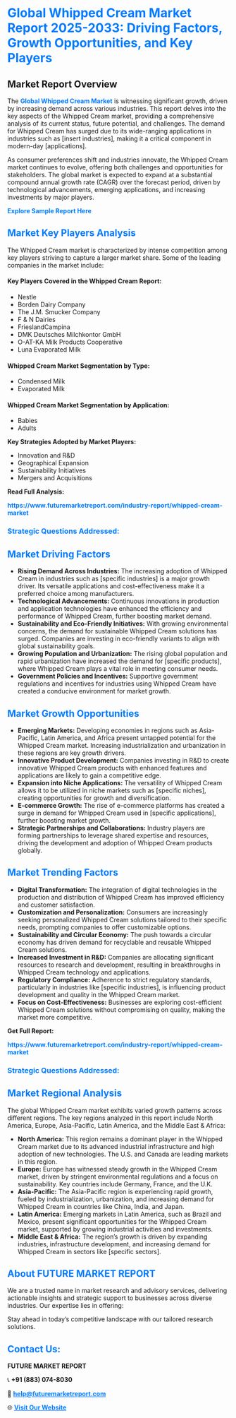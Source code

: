 <h1 style="color: #007BFF;">Global Whipped Cream Market Report 2025-2033: Driving Factors, Growth Opportunities, and Key Players</h1>

<section id="overview">
<h2>Market Report Overview</h2>
<p>The <a href="https://www.futuremarketreport.com/industry-report/whipped-cream-market" style="color: #007BFF; text-decoration: none;"><strong>Global Whipped Cream Market</strong></a> is witnessing significant growth, driven by increasing demand across various industries. This report delves into the key aspects of the Whipped Cream market, providing a comprehensive analysis of its current status, future potential, and challenges. The demand for Whipped Cream has surged due to its wide-ranging applications in industries such as [insert industries], making it a critical component in modern-day [applications].</p>
<p>As consumer preferences shift and industries innovate, the Whipped Cream market continues to evolve, offering both challenges and opportunities for stakeholders. The global market is expected to expand at a substantial compound annual growth rate (CAGR) over the forecast period, driven by technological advancements, emerging applications, and increasing investments by major players.</p>
</section>

<section id="overview">
<p><a href="https://www.futuremarketreport.com/request-sample/reportId=107506" style="color: #007BFF; text-decoration: none;"><strong>Explore Sample Report Here</strong></a></p>
</section>

<section id="key-players">
<h2 style="color: #007BFF;">Market Key Players Analysis</h2>
<p>The Whipped Cream market is characterized by intense competition among key players striving to capture a larger market share. Some of the leading companies in the market include:</p>
<h4>Key Players Covered in the Whipped Cream Report:</h4>
<ul><li>Nestle</li><li>Borden Dairy Company</li><li>The J.M. Smucker Company</li><li>F &amp; N Dairies</li><li>FrieslandCampina</li><li>DMK Deutsches Milchkontor GmbH</li><li>O-AT-KA Milk Products Cooperative</li><li>Luna Evaporated Milk</li></ul>
<h4>Whipped Cream Market Segmentation by Type:</h4>
<ul><li>Condensed Milk</li><li>Evaporated Milk</li></ul>

<h4>Whipped Cream Market Segmentation by Application:</h4>
<ul><li>Babies</li><li>Adults</li></ul>
<p><strong>Key Strategies Adopted by Market Players:</strong></p>
<ul>
<li>Innovation and R&D</li>
<li>Geographical Expansion</li>
<li>Sustainability Initiatives</li>
<li>Mergers and Acquisitions</li>
</ul>
</section>

<section>
<p><strong>Read Full Analysis: </strong></p><a href="https://www.futuremarketreport.com/industry-report/whipped-cream-market" style="color: #007BFF; text-decoration: none;"><strong>https://www.futuremarketreport.com/industry-report/whipped-cream-market</strong></a>
<h3 style="color: #007BFF;">Strategic Questions Addressed:</h3>
</section>

<section id="driving-factors">
<h2 style="color: #007BFF;">Market Driving Factors</h2>
<ul>
<li><strong>Rising Demand Across Industries:</strong> The increasing adoption of Whipped Cream in industries such as [specific industries] is a major growth driver. Its versatile applications and cost-effectiveness make it a preferred choice among manufacturers.</li>
<li><strong>Technological Advancements:</strong> Continuous innovations in production and application technologies have enhanced the efficiency and performance of Whipped Cream, further boosting market demand.</li>
<li><strong>Sustainability and Eco-Friendly Initiatives:</strong> With growing environmental concerns, the demand for sustainable Whipped Cream solutions has surged. Companies are investing in eco-friendly variants to align with global sustainability goals.</li>
<li><strong>Growing Population and Urbanization:</strong> The rising global population and rapid urbanization have increased the demand for [specific products], where Whipped Cream plays a vital role in meeting consumer needs.</li>
<li><strong>Government Policies and Incentives:</strong> Supportive government regulations and incentives for industries using Whipped Cream have created a conducive environment for market growth.</li>
</ul>
</section>

<section id="growth-opportunities">
<h2 style="color: #007BFF;">Market Growth Opportunities</h2>
<ul>
<li><strong>Emerging Markets:</strong> Developing economies in regions such as Asia-Pacific, Latin America, and Africa present untapped potential for the Whipped Cream market. Increasing industrialization and urbanization in these regions are key growth drivers.</li>
<li><strong>Innovative Product Development:</strong> Companies investing in R&D to create innovative Whipped Cream products with enhanced features and applications are likely to gain a competitive edge.</li>
<li><strong>Expansion into Niche Applications:</strong> The versatility of Whipped Cream allows it to be utilized in niche markets such as [specific niches], creating opportunities for growth and diversification.</li>
<li><strong>E-commerce Growth:</strong> The rise of e-commerce platforms has created a surge in demand for Whipped Cream used in [specific applications], further boosting market growth.</li>
<li><strong>Strategic Partnerships and Collaborations:</strong> Industry players are forming partnerships to leverage shared expertise and resources, driving the development and adoption of Whipped Cream products globally.</li>
</ul>
</section>

<section id="trending-factors">
<h2 style="color: #007BFF;">Market Trending Factors</h2>
<ul>
<li><strong>Digital Transformation:</strong> The integration of digital technologies in the production and distribution of Whipped Cream has improved efficiency and customer satisfaction.</li>
<li><strong>Customization and Personalization:</strong> Consumers are increasingly seeking personalized Whipped Cream solutions tailored to their specific needs, prompting companies to offer customizable options.</li>
<li><strong>Sustainability and Circular Economy:</strong> The push towards a circular economy has driven demand for recyclable and reusable Whipped Cream solutions.</li>
<li><strong>Increased Investment in R&D:</strong> Companies are allocating significant resources to research and development, resulting in breakthroughs in Whipped Cream technology and applications.</li>
<li><strong>Regulatory Compliance:</strong> Adherence to strict regulatory standards, particularly in industries like [specific industries], is influencing product development and quality in the Whipped Cream market.</li>
<li><strong>Focus on Cost-Effectiveness:</strong> Businesses are exploring cost-efficient Whipped Cream solutions without compromising on quality, making the market more competitive.</li>
</ul>
</section>

<section>
<p><strong>Get Full Report: </strong></p><a href="https://www.futuremarketreport.com/industry-report/whipped-cream-market" style="color: #007BFF; text-decoration: none;"><strong>https://www.futuremarketreport.com/industry-report/whipped-cream-market</strong></a>
<h3 style="color: #007BFF;">Strategic Questions Addressed:</h3>
</section>


<section id="regional-analysis">
<h2 style="color: #007BFF;">Market Regional Analysis</h2>
<p>The global Whipped Cream market exhibits varied growth patterns across different regions. The key regions analyzed in this report include North America, Europe, Asia-Pacific, Latin America, and the Middle East & Africa:</p>
<ul>
<li><strong>North America:</strong> This region remains a dominant player in the Whipped Cream market due to its advanced industrial infrastructure and high adoption of new technologies. The U.S. and Canada are leading markets in this region.</li>
<li><strong>Europe:</strong> Europe has witnessed steady growth in the Whipped Cream market, driven by stringent environmental regulations and a focus on sustainability. Key countries include Germany, France, and the U.K.</li>
<li><strong>Asia-Pacific:</strong> The Asia-Pacific region is experiencing rapid growth, fueled by industrialization, urbanization, and increasing demand for Whipped Cream in countries like China, India, and Japan.</li>
<li><strong>Latin America:</strong> Emerging markets in Latin America, such as Brazil and Mexico, present significant opportunities for the Whipped Cream market, supported by growing industrial activities and investments.</li>
<li><strong>Middle East & Africa:</strong> The region’s growth is driven by expanding industries, infrastructure development, and increasing demand for Whipped Cream in sectors like [specific sectors].</li>
</ul>
</section>

<footer>
<h2 style="color: #007BFF;">About FUTURE MARKET REPORT</h2>
<p>We are a trusted name in market research and advisory services, delivering actionable insights and strategic support to businesses across diverse industries. Our expertise lies in offering:</p>

<p>Stay ahead in today’s competitive landscape with our tailored research solutions.</p>

<h2 style="color: #007BFF;">Contact Us:</h2>
<p><strong>FUTURE MARKET REPORT</strong></p>
<p>📞 <strong>+91 (883) 074-8030</strong></p>
<p>📧 <strong><a href="mailto:help@futuremarketreport.com" style="color: #007BFF;">help@futuremarketreport.com</a></strong></p>
<p>🌐 <strong><a href="https://www.futuremarketreport.com/" style="color: #007BFF;">Visit Our Website</a></strong></p>
</footer>